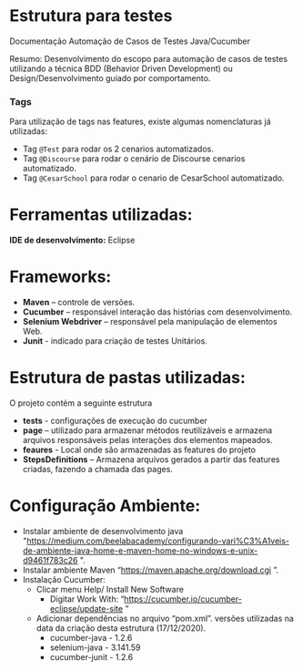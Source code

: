 # Estrutura para testes
Documentação Automação de Casos de Testes Java/Cucumber

Resumo: 
Desenvolvimento do escopo para automação de casos de testes utilizando a técnica BDD (Behavior Driven Development) ou Design/Desenvolvimento guiado por comportamento.

### Tags ###

Para utilização de tags nas features, existe algumas nomenclaturas já utilizadas:

- Tag `@Test` para rodar os 2 cenarios automatizados. 
- Tag `@Discourse` para rodar o cenário de Discourse cenarios automatizado. 
- Tag `@CesarSchool` para rodar o cenario de CesarSchool automatizado. 


# Ferramentas utilizadas:
**IDE de desenvolvimento:** Eclipse

# Frameworks: 
- **Maven** – controle de versões.
- **Cucumber** – responsável interação das histórias com desenvolvimento.
- **Selenium Webdriver** – responsável pela manipulação de elementos Web.
- **Junit** -  indicado para criação de testes Unitários.

# Estrutura de pastas utilizadas:
O projeto contém a seguinte estrutura
- **tests** -  configurações de execução do cucumber
- **page** – utilizado para armazenar métodos reutilizáveis e armazena arquivos responsáveis pelas interações dos elementos mapeados.
- **feaures** - Local onde são armazenadas as features do projeto 
- **StepsDefinitions** – Armazena arquivos gerados a partir das features criadas, fazendo a chamada das pages.


# Configuração Ambiente: 
- Instalar ambiente de desenvolvimento java "https://medium.com/beelabacademy/configurando-vari%C3%A1veis-de-ambiente-java-home-e-maven-home-no-windows-e-unix-d9461f783c26 ".
- Instalar ambiente Maven “https://maven.apache.org/download.cgi ”.
- Instalação Cucumber:
  - Clicar menu Help/ Install New Software
	- Digitar Work With: 
      “https://cucumber.io/cucumber-eclipse/update-site ”
  - Adicionar dependências no arquivo “pom.xml”.
versões utilizadas na data da criação desta estrutura (17/12/2020).
    - cucumber-java - 1.2.6
    - selenium-java - 3.141.59
    - cucumber-junit - 1.2.6
   
